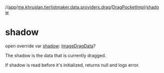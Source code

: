 //[app](../../../index.md)/[me.khruslan.tierlistmaker.data.providers.drag](../index.md)/[DragPocketImpl](index.md)/[shadow](shadow.md)

# shadow

open override var [shadow](shadow.md): [ImageDragData](../../me.khruslan.tierlistmaker.data.models.drag/-image-drag-data/index.md)?

The shadow is the data that is currently dragged.

If shadow is read before it's initialized, returns null and logs error.
